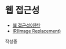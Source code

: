 # 웹 접근성
+ [웹 접근성이란?](./WebAccessibility/0.intro.md)
+ [IR(Image Replacement)](./WebAccessibility/1.image-replacement.md)

작성중